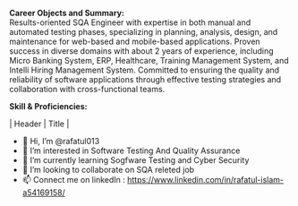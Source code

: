 **Career Objects and Summary:** <br>
Results-oriented SQA Engineer with expertise in both manual and automated testing phases, specializing in planning, analysis, design, and maintenance for web-based and mobile-based applications. Proven success in diverse domains with about 2 years of experience, including Micro Banking System, ERP, Healthcare, Training Management System, and Intelli Hiring Management System. Committed to ensuring the quality and reliability of software applications through effective testing strategies and collaboration with cross-functional teams.

**Skill & Proficiencies:**

| Header | Title |

- 👋 Hi, I’m @rafatul013
- 👀 I’m interested in Software Testing And Quality Assurance
- 🌱 I’m currently learning Sogfware Testing and Cyber Security
- 💞️ I’m looking to collaborate on SQA releted job
- 📫 Connect me on linkedIn : https://www.linkedin.com/in/rafatul-islam-a54169158/

<!---
rafatul013/rafatul013 is a ✨ special ✨ repository because its `README.md` (this file) appears on your GitHub profile.
You can click the Preview link to take a look at your changes.
--->
